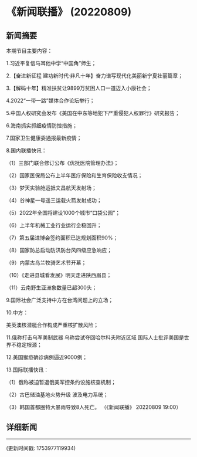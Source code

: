 # 《新闻联播》 (20220809)

## 新闻摘要

本期节目主要内容：


1.习近平复信马耳他中学“中国角”师生；


2.【奋进新征程 建功新时代·非凡十年】奋力谱写现代化美丽新宁夏壮丽篇章；


3.【解码十年】精准扶贫让9899万贫困人口一道迈入小康社会；


4.2022“一带一路”媒体合作论坛举行；


5.中国人权研究会发布《美国在中东等地犯下严重侵犯人权罪行》研究报告；


6.海南抓实抓细疫情防控措施；


7.国家卫生健康委通报最新疫情；


8.国内联播快讯：


（1）三部门联合修订公布《优抚医院管理办法》；


（2）国家医保局公布上半年医疗保险和生育保险收支情况；


（3）梦天实验舱运抵文昌航天发射场；


（4）谷神星一号遥三运载火箭发射成功；


（5）2022年全国将建设1000个城市“口袋公园”；


（6）上半年机械工业行业运行企稳回升；


（7）第五届进博会签约面积已达规划面积90%；


（8）国家防总启动防汛防台风四级应急响应；


（9）内蒙古乌兰牧骑艺术节开幕；


（10）《走进县城看发展》明天走进陕西眉县；


（11）云南野生亚洲象数量已超300头；


9.国际社会广泛支持中方在台湾问题上的立场；


10.中方：

美英澳核潜艇合作构成严重核扩散风险；


11.俄称打击乌军美制武器 乌称尝试夺回哈尔科夫附近区域 国际人士批评美国是世界不稳定根源；


12.美国猴痘确诊病例逼近9000例；


13.国际联播快讯：


（1）俄称被迫暂退俄美军控条约设施核查机制；


（2）古巴储油基地火势升级 波及电力系统；


（3）韩国首都圈特大暴雨导致8人死亡。
（《新闻联播》 20220809 19:00）

## 详细新闻

---

(更新时间戳: 1753977119934)

